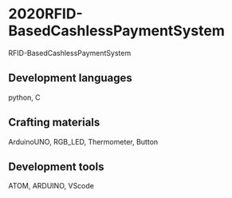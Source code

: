 # 2020RFID-BasedCashlessPaymentSystem
RFID-BasedCashlessPaymentSystem<br>
## Development languages
python, C
## Crafting materials
ArduinoUNO, RGB_LED, Thermometer, Button
## Development tools
ATOM, ARDUINO, VScode
